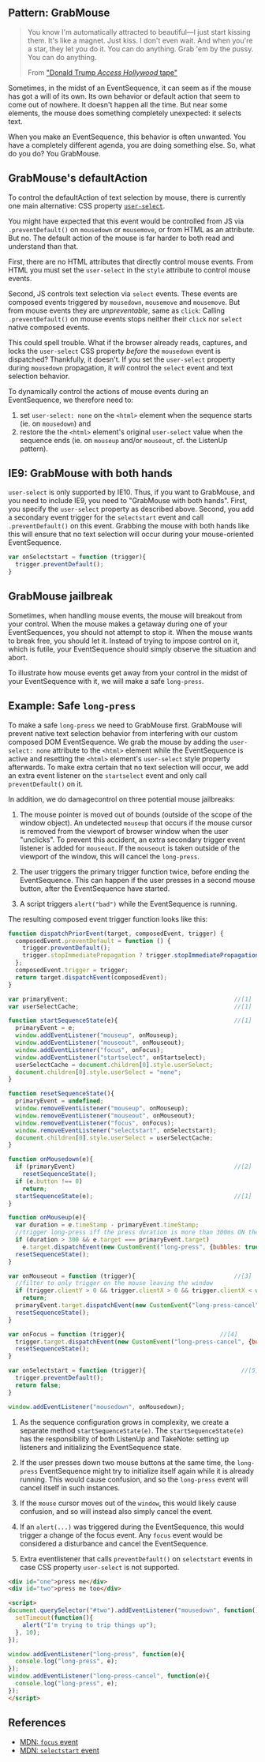 ## Pattern: GrabMouse

> You know I'm automatically attracted to beautiful—I just start kissing them. 
> It's like a magnet. Just kiss. I don't even wait. And when you're a star, they let you do it. 
> You can do anything. Grab 'em by the pussy. You can do anything.
> 
>   From ["Donald Trump *Access Hollywood* tape"](https://en.wikipedia.org/wiki/Donald_Trump_Access_Hollywood_tape)

Sometimes, in the midst of an EventSequence, it can seem as if the mouse has got a will of its own.
Its own behavior or default action that seem to come out of nowhere.
It doesn't happen all the time.
But near some elements, the mouse does something completely unexpected: it selects text. 

When you make an EventSequence, this behavior is often unwanted. You have a completely different agenda,
you are doing something else. So, what do you do? You GrabMouse.

## GrabMouse's defaultAction

To control the defaultAction of text selection by mouse, there is currently one main alternative:
CSS property [`user-select`](https://developer.mozilla.org/en-US/docs/Web/CSS/user-select).

You might have expected that this event would be controlled from JS via `.preventDefault()`
on `mousedown` or `mousemove`, or from HTML as an attribute. But no. The default action of the mouse 
is far harder to both read and understand than that.

First, there are no HTML attributes that directly control mouse events. 
From HTML you must set the `user-select` in the `style` attribute to control mouse events.
                                            
Second, JS controls text selection via `select` events. These events are
composed events triggered by `mousedown`, `mousemove` and `mousemove`. 
But from mouse events they are *unpreventable*, same as `click`: 
Calling `.preventDefault()` on mouse events stops neither their `click` nor `select` native 
composed events.

This could spell trouble. What if the browser already reads, captures, and locks the 
`user-select` CSS property *before* the `mousedown` event is dispatched? Thankfully, it doesn't. 
If you set the `user-select` property during `mousedown` propagation, it *will* control the 
`select` event and text selection behavior.

To dynamically control the actions of mouse events during an EventSequence, we therefore need to:
1. set `user-select: none` on the `<html>` element when the sequence starts (ie. on `mousedown`) and
2. restore the the `<html>` element's original `user-select` value when the sequence ends 
   (ie. on `mouseup` and/or `mouseout`, cf. the ListenUp pattern). 

## IE9: GrabMouse with both hands

`user-select` is only supported by IE10. Thus, if you want to GrabMouse, and you need to include IE9,
you need to "GrabMouse with both hands". First, you specify the `user-select` property as described above.
Second, you add a secondary event trigger for the `selectstart` event and call `.preventDefault()` on 
this event. Grabbing the mouse with both hands like this will ensure that no text selection will occur 
during your mouse-oriented EventSequence.

```javascript
var onSelectstart = function (trigger){                           
  trigger.preventDefault();
}
```

## GrabMouse jailbreak

Sometimes, when handling mouse events, the mouse will breakout from your control. 
When the mouse makes a getaway during one of your EventSequences, you should not attempt to stop it.
When the mouse wants to break free, you should let it. Instead of trying to impose control on it,
which is futile, your EventSequence should simply observe the situation and abort.

To illustrate how mouse events get away from your control in the midst of your EventSequence with it,
we will make a safe `long-press`.

## Example: Safe `long-press`

To make a safe `long-press` we need to GrabMouse first. GrabMouse will prevent native text selection 
behavior from interfering with our custom composed DOM EventSequence. We grab the mouse by adding
the `user-select: none` attribute to the `<html>` element while the EventSequence is active and 
resetting the `<html>` element's `user-select` style property afterwards.
To make extra certain that no text selection will occur, we add an extra event listener on the 
`startselect` event and only call `preventDefault()` on it.

In addition, we do damagecontrol on three potential mouse jailbreaks:

1. The mouse pointer is moved out of bounds (outside of the scope of the window object). 
   An undetected `mouseup` that occurs if the mouse cursor is removed from the viewport of browser window
   when the user "unclicks". To prevent this accident, an extra secondary trigger event listener is added 
   for `mouseout`. If the `mouseout` is taken outside of the viewport of the window, this will cancel the `long-press`.

2. The user triggers the primary trigger function twice, before ending the EventSequence.
   This can happen if the user presses in a second mouse button, after the EventSequence have started. 

3. A script triggers `alert("bad")` while the EventSequence is running.

The resulting composed event trigger function looks like this:

```javascript
function dispatchPriorEvent(target, composedEvent, trigger) {
  composedEvent.preventDefault = function () {
    trigger.preventDefault();
    trigger.stopImmediatePropagation ? trigger.stopImmediatePropagation() : trigger.stopPropagation();
  };
  composedEvent.trigger = trigger;
  return target.dispatchEvent(composedEvent);
}

var primaryEvent;                                               //[1]
var userSelectCache;                                            //[1]

function startSequenceState(e){                                 //[1]
  primaryEvent = e;                                     
  window.addEventListener("mouseup", onMouseup);             
  window.addEventListener("mouseout", onMouseout);           
  window.addEventListener("focus", onFocus);           
  window.addEventListener("startselect", onStartselect);           
  userSelectCache = document.children[0].style.userSelect;
  document.children[0].style.userSelect = "none";
}

function resetSequenceState(){
  primaryEvent = undefined;                                     
  window.removeEventListener("mouseup", onMouseup);             
  window.removeEventListener("mouseout", onMouseout);           
  window.removeEventListener("focus", onFocus);           
  window.removeEventListener("selectstart", onSelectstart);           
  document.children[0].style.userSelect = userSelectCache;
}

function onMousedown(e){                                        
  if (primaryEvent)                                             //[2]
    resetSequenceState();                                       
  if (e.button !== 0)                                           
    return;
  startSequenceState(e);                                        //[1]     
}

function onMouseup(e){                                          
  var duration = e.timeStamp - primaryEvent.timeStamp;
  //trigger long-press iff the press duration is more than 300ms ON the exact same mouse event target.
  if (duration > 300 && e.target === primaryEvent.target)       
    e.target.dispatchEvent(new CustomEvent("long-press", {bubbles: true, composed: true, detail: duration}));
  resetSequenceState();                                         
}

var onMouseout = function (trigger){                            //[3]
  //filter to only trigger on the mouse leaving the window
  if (trigger.clientY > 0 && trigger.clientX > 0 && trigger.clientX < window.innerWidth && trigger.clientY < window.innerHeight)
    return;                                                     
  primaryEvent.target.dispatchEvent(new CustomEvent("long-press-cancel", {bubbles: true, composed: true}));
  resetSequenceState();                                         
}

var onFocus = function (trigger){                           //[4]
  trigger.target.dispatchEvent(new CustomEvent("long-press-cancel", {bubbles: true, composed: true, detail: duration}));
  resetSequenceState();                                         
}

var onSelectstart = function (trigger){                           //[5]
  trigger.preventDefault();
  return false;
}

window.addEventListener("mousedown", onMousedown);              
```
1. As the sequence configuration grows in complexity, we create a separate method `startSequenceState(e)`.
   The `startSequenceState(e)` has the responsibility of both ListenUp and TakeNote: 
   setting up listeners and initializing the EventSequence state.
 
2. If the user presses down two mouse buttons at the same time, the `long-press` EventSequence might
   try to initialize itself again while it is already running. 
   This would cause confusion, and so the `long-press` event will cancel itself in such instances.
   
3. If the `mouse` cursor moves out of the `window`, this would likely cause confusion, and so will
   instead also simply cancel the event.
   
4. If an `alert(...)` was triggered during the EventSequence, this would trigger a change of the focus event. 
   Any `focus` event would be considered a disturbance and cancel the EventSequence.
   
5. Extra eventlistener that calls `preventDefault()` on `selectstart` events in case CSS property 
   `user-select` is not supported.

```html
<div id="one">press me</div>
<div id="two">press me too</div>

<script>
document.querySelector("#two").addEventListener("mousedown", function(){
  setTimeout(function(){
    alert("I'm trying to trip things up");
  }, 10);
});

window.addEventListener("long-press", function(e){
  console.log("long-press", e);
});
window.addEventListener("long-press-cancel", function(e){
  console.log("long-press", e);
});
</script>
```

## References

 * [MDN: `focus` event](https://developer.mozilla.org/en-US/docs/Web/API/Element/focus_event)
 * [MDN: `selectstart` event](https://developer.mozilla.org/en-US/docs/Web/Events/selectstart)
